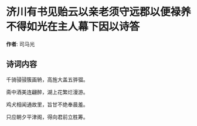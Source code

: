 # 济川有书见贻云以亲老须守远郡以便禄养不得如光在主人幕下因以诗答

**作者**: 司马光

## 诗词内容

千骑骎骎簇画辀，高旌大盖五骅骝。

斋中酒美连翩醉，湖上花繁烂漫游。

鸡犬相闻通故里，旨甘不绝奉晨羞。

只应朝夕平津阁，得向君前立胜筹。

